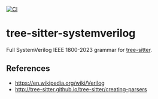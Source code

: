 [![CI](https://github.com/gmlarumbe/tree-sitter-systemverilog/actions/workflows/ci.yml/badge.svg)](https://github.com/gmlarumbe/tree-sitter-systemverilog/actions/workflows/ci.yml)

# tree-sitter-systemverilog

Full SystemVerilog IEEE 1800-2023 grammar for [tree-sitter](https://github.com/tree-sitter/tree-sitter).

## References

- https://en.wikipedia.org/wiki/Verilog
- http://tree-sitter.github.io/tree-sitter/creating-parsers

